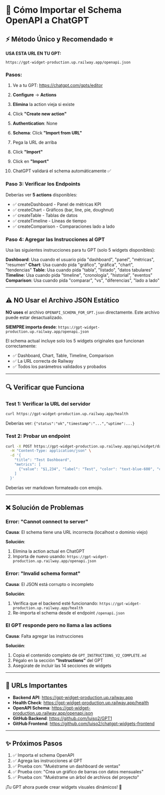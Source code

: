 # 🤖 Cómo Importar el Schema OpenAPI a ChatGPT

## ⚡ Método Único y Recomendado ⭐

**USA ESTA URL EN TU GPT:**

```
https://gpt-widget-production.up.railway.app/openapi.json
```

### Pasos:

1. Ve a tu GPT: https://chatgpt.com/gpts/editor
2. **Configure** → **Actions**
3. **Elimina** la action vieja si existe
4. Click **"Create new action"**
5. **Authentication**: None
6. **Schema**: Click **"Import from URL"**
7. Pega la URL de arriba
8. Click **"Import"**

5. Click en **"Import"**
6. ChatGPT validará el schema automáticamente ✅

### Paso 3: Verificar los Endpoints

Deberías ver **5 actions** disponibles:

- ✅ createDashboard - Panel de métricas KPI
- ✅ createChart - Gráficos (bar, line, pie, doughnut)
- ✅ createTable - Tablas de datos
- ✅ createTimeline - Líneas de tiempo
- ✅ createComparison - Comparaciones lado a lado

### Paso 4: Agregar las Instrucciones al GPT

Usa las siguientes instrucciones para tu GPT (solo 5 widgets disponibles):

**Dashboard**: Usa cuando el usuario pida "dashboard", "panel", "métricas", "resumen"
**Chart**: Usa cuando pida "gráfico", "gráfica", "chart", "tendencias"
**Table**: Usa cuando pida "tabla", "listado", "datos tabulares"
**Timeline**: Usa cuando pida "timeline", "cronología", "historial", "eventos"
**Comparison**: Usa cuando pida "comparar", "vs", "diferencias", "lado a lado"

---

## ⚠️ NO Usar el Archivo JSON Estático

**NO uses** el archivo `OPENAPI_SCHEMA_FOR_GPT.json` directamente. Este archivo puede estar desactualizado.

**SIEMPRE importa desde**: `https://gpt-widget-production.up.railway.app/openapi.json`

El schema actual incluye solo los 5 widgets originales que funcionan correctamente:
- ✅ Dashboard, Chart, Table, Timeline, Comparison
- ✅ La URL correcta de Railway
- ✅ Todos los parámetros validados y probados

---

## 🔍 Verificar que Funciona

### Test 1: Verificar la URL del servidor
```bash
curl https://gpt-widget-production.up.railway.app/health
```

Deberías ver: `{"status":"ok","timestamp":"...","uptime":...}`

### Test 2: Probar un endpoint
```bash
curl -X POST https://gpt-widget-production.up.railway.app/api/widget/dashboard \
  -H "Content-Type: application/json" \
  -d '{
    "title": "Test Dashboard",
    "metrics": [
      {"value": "$1,234", "label": "Test", "color": "text-blue-600", "change": "+10%"}
    ]
  }'
```

Deberías ver markdown formateado con emojis.

---

## ❌ Solución de Problemas

### Error: "Cannot connect to server"

**Causa**: El schema tiene una URL incorrecta (localhost o dominio viejo)

**Solución**:
1. Elimina la action actual en ChatGPT
2. Importa de nuevo usando: `https://gpt-widget-production.up.railway.app/openapi.json`

### Error: "Invalid schema format"

**Causa**: El JSON está corrupto o incompleto

**Solución**:
1. Verifica que el backend esté funcionando: `https://gpt-widget-production.up.railway.app/health`
2. Re-importa el schema desde el endpoint `/openapi.json`

### El GPT responde pero no llama a las actions

**Causa**: Falta agregar las instrucciones

**Solución**:
1. Copia el contenido completo de `GPT_INSTRUCTIONS_V2_COMPLETE.md`
2. Pégalo en la sección **"Instructions"** del GPT
3. Asegúrate de incluir las 14 secciones de widgets

---

## 🎯 URLs Importantes

- **Backend API**: https://gpt-widget-production.up.railway.app
- **Health Check**: https://gpt-widget-production.up.railway.app/health
- **OpenAPI Schema**: https://gpt-widget-production.up.railway.app/openapi.json
- **GitHub Backend**: https://github.com/luiso2/GPT1
- **GitHub Frontend**: https://github.com/luiso2/chatgpt-widgets-frontend

---

## ✨ Próximos Pasos

1. ✅ Importa el schema OpenAPI
2. ✅ Agrega las instrucciones al GPT
3. ✅ Prueba con: "Muéstrame un dashboard de ventas"
4. ✅ Prueba con: "Crea un gráfico de barras con datos mensuales"
5. ✅ Prueba con: "Muéstrame un árbol de archivos del proyecto"

¡Tu GPT ahora puede crear widgets visuales dinámicos! 🎨
